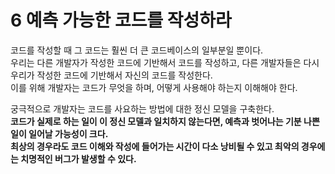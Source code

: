 # 6 예측 가능한 코드를 작성하라

코드를 작성할 때 그 코드는 훨씬 더 큰 코드베이스의 일부분일 뿐이다.  
우리는 다른 개발자가 작성한 코드에 기반해서 코드를 작성하고, 다른 개발자들은 다시 우리가 작성한 코드에 기반해서 자신의 코드를 작성한다.  
이를 위해 개발자는 코드가 무엇을 하며, 어떻게 사용해야 하는지 이해해야 한다.  

궁극적으로 개발자는 코드를 사요하는 방법에 대한 정신 모델을 구축한다.  
**코드가 실제로 하는 일이 이 정신 모델과 일치하지 않는다면, 예측과 벗어나는 기분 나쁜 일이 일어날 가능성이 크다.**  
**최상의 경우라도 코드 이해와 작성에 들어가는 시간이 다소 낭비될 수 있고 최악의 경우에는 치명적인 버그가 발생할 수 있다.**
